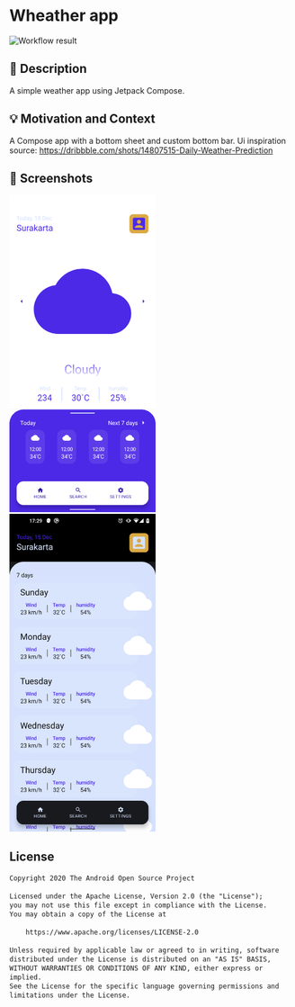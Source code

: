 # Wheather app

<!--- Replace <OWNER> with your Github Username and <REPOSITORY> with the name of your repository. -->
<!--- You can find both of these in the url bar when you open your repository in github. -->
![Workflow result](https://github.com/timlam9/ComposeWeatherApp/workflows/Check/badge.svg)


## :scroll: Description
<!--- Describe your app in one or two sentences -->
A simple weather app using Jetpack Compose.


## :bulb: Motivation and Context
<!--- Optionally point readers to interesting parts of your submission. -->
<!--- What are you especially proud of? -->
A Compose app with a bottom sheet and custom bottom bar.
Ui inspiration source: https://dribbble.com/shots/14807515-Daily-Weather-Prediction


## :camera_flash: Screenshots
<!-- You can add more screenshots here if you like -->
<img src="/results/screenshot_1.png" width="260">&emsp;<img src="/results/screenshot_2.png" width="260">

## License
```
Copyright 2020 The Android Open Source Project

Licensed under the Apache License, Version 2.0 (the "License");
you may not use this file except in compliance with the License.
You may obtain a copy of the License at

    https://www.apache.org/licenses/LICENSE-2.0

Unless required by applicable law or agreed to in writing, software
distributed under the License is distributed on an "AS IS" BASIS,
WITHOUT WARRANTIES OR CONDITIONS OF ANY KIND, either express or implied.
See the License for the specific language governing permissions and
limitations under the License.
```